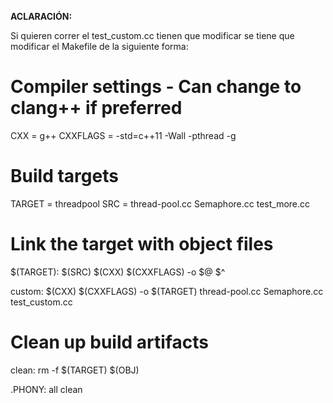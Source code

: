 **ACLARACIÓN:**

Si quieren correr el test_custom.cc tienen que modificar se tiene que modificar el Makefile de la siguiente forma:



# Compiler settings - Can change to clang++ if preferred
CXX = g++
CXXFLAGS = -std=c++11 -Wall -pthread -g

# Build targets
TARGET = threadpool
SRC = thread-pool.cc Semaphore.cc test_more.cc

# Link the target with object files
$(TARGET): $(SRC)
	$(CXX) $(CXXFLAGS) -o $@ $^


custom:
	$(CXX) $(CXXFLAGS) -o $(TARGET) thread-pool.cc Semaphore.cc test_custom.cc
	
# Clean up build artifacts
clean:
	rm -f $(TARGET) $(OBJ)

.PHONY: all clean
